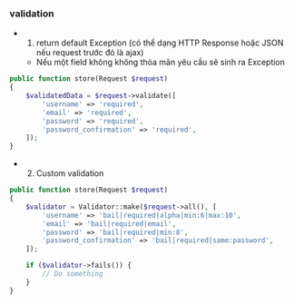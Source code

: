 ### validation
- 1) return default Exception (có thể dạng HTTP Response hoặc JSON nếu request trước đó là ajax)
   - Nếu một field không không thỏa mãn yêu cầu sẽ sinh ra Exception
```php
public function store(Request $request)
{
    $validatedData = $request->validate([
        'username' => 'required',
        'email' => 'required',
        'password' => 'required',
        'password_confirmation' => 'required',
    ]);
}
```
- 2) Custom validation
```php
public function store(Request $request)
{
    $validator = Validator::make($request->all(), [
        'username' => 'bail|required|alpha|min:6|max:10',
        'email' => 'bail|required|email',
        'password' => 'bail|required|min:8',
        'password_confirmation' => 'bail|required|same:password',
    ]);

    if ($validator->fails()) {
        // Do something
    }
}
```
